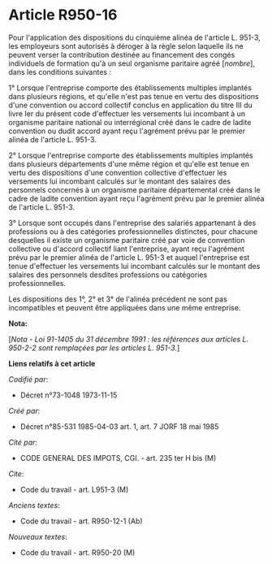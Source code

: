 # Article R950-16

Pour l'application des dispositions du cinquième alinéa de l'article L. 951-3, les employeurs sont autorisés à déroger à la
règle selon laquelle ils ne peuvent verser la contribution destinée au financement des congés individuels de formation qu'à
un seul organisme paritaire agréé [*nombre*], dans les conditions suivantes :

1° Lorsque l'entreprise comporte des établissements multiples implantés dans plusieurs régions, et qu'elle n'est pas tenue en
vertu des dispositions d'une convention ou accord collectif conclus en application du titre III du livre Ier du présent code
d'effectuer les versements lui incombant à un organisme paritaire national ou interrégional créé dans le cadre de ladite
convention ou dudit accord ayant reçu l'agrément prévu par le premier alinéa de l'article L. 951-3.

2° Lorsque l'entreprise comporte des établissements multiples implantés dans plusieurs départements d'une même région et
qu'elle est tenue en vertu des dispositions d'une convention collective d'effectuer les versements lui incombant calculés sur
le montant des salaires des personnels concernés à un organisme paritaire départemental créé dans le cadre de ladite
convention ayant reçu l'agrément prévu par le premier alinéa de l'article L. 951-3.

3° Lorsque sont occupés dans l'entreprise des salariés appartenant à des professions ou à des catégories professionnelles
distinctes, pour chacune desquelles il existe un organisme paritaire créé par voie de convention collective ou d'accord
collectif liant l'entreprise, ayant reçu l'agrément prévu par le premier alinéa de l'article L. 951-3 et auquel l'entreprise
est tenue d'effectuer les versements lui incombant calculés sur le montant des salaires des personnels desdites professions
ou catégories professionnelles.

Les dispositions des 1°, 2° et 3° de l'alinéa précédent ne sont pas incompatibles et peuvent être appliquées dans une même
entreprise.

**Nota:**

[*Nota - Loi 91-1405 du 31 décembre 1991 : les références aux articles L. 950-2-2 sont remplaçées par les articles L.
951-3.*]

**Liens relatifs à cet article**

_Codifié par_:

  - Décret n°73-1048 1973-11-15

_Créé par_:

  - Décret n°85-531 1985-04-03 art. 1, art. 7 JORF 18 mai 1985

_Cité par_:

  - CODE GENERAL DES IMPOTS, CGI. - art. 235 ter H bis (M)

_Cite_:

  - Code du travail - art. L951-3 (M)

_Anciens textes_:

  - Code du travail - art. R950-12-1 (Ab)

_Nouveaux textes_:

  - Code du travail - art. R950-20 (M)
